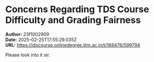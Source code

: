 # Concerns Regarding TDS Course Difficulty and Grading Fairness

**Author:** 23f1002909  
**Date:** 2025-02-25T17:55:29.035Z  
**URL:** https://discourse.onlinedegree.iitm.ac.in/t/168476/599794

Please look into it sir.
